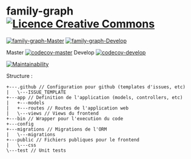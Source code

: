 # family-graph [![Licence Creative Commons](https://i.creativecommons.org/l/by-nc-nd/4.0/80x15.png)](http://creativecommons.org/licenses/by-nc-nd/4.0/)  

[![family-graph-Master](https://img.shields.io/travis/cesar-richard/family-graph/master.svg?label=family-graph-Master)](https://travis-ci.org/cesar-richard/family-graph)
[![family-graph-Develop](https://img.shields.io/travis/cesar-richard/family-graph/develop.svg?label=family-graph-Develop)](https://travis-ci.org/cesar-richard/family-graph)

Master [![codecov-master](https://codecov.io/gh/cesar-richard/family-graph/branch/master/graph/badge.svg)](https://codecov.io/gh/cesar-richard/family-graph)
Develop [![codecov-develop](https://codecov.io/gh/cesar-richard/family-graph/branch/develop/graph/badge.svg)](https://codecov.io/gh/cesar-richard/family-graph)

[![Maintainability](https://api.codeclimate.com/v1/badges/bd219a7eea64a17181b6/maintainability)](https://codeclimate.com/github/cesar-richard/family-graph/maintainability)

Structure : 
```
+---.github // Configuration pour github (templates d'issues, etc)
|   \---ISSUE_TEMPLATE
+---app // Definition de l'application (models, controllers, etc)
|   +---models
|   +---routes // Routes de l'application web
|   \---views // Views du frontend
+---bin // Wrapper pour l'execution du code
+---config
+---migrations // Migrations de l'ORM
|   \---migrations
+---public // Fichiers publiques pour le frontend
|   \---css
\---test // Unit tests
```